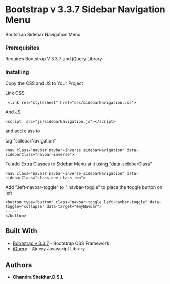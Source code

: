 # Bootstrap v 3.3.7 Sidebar Navigation Menu

Bootstrap Sidebar Navigation Menu

### Prerequisites

Requires Bootstrap V 3.3.7 and jQuery Library

### Installing

Copy the CSS and JS to Your Project

Link CSS

```
 <link rel="stylesheet" href="css/sidebarNavigation.css">
```

And JS

```
<script  src="js/sidebarNavigation.js"></script>
```
and add class to <nav> tag "sidebarNavigation"
```
<nav class="navbar navbar-inverse sidebarNavigation" data-sidebarClass="navbar-inverse">
```
To add Extra Classes to Sidebar Menu at it using "data-sidebarClass"
```
<nav class="navbar navbar-inverse sidebarNavigation" data-sidebarClass="class_one class_two">
```

Add ".left-navbar-toggle" to ".navbar-toggle" to place the toggle button on left

```
<button type="button" class="navbar-toggle left-navbar-toggle" data-toggle="collapse" data-target="#myNavbar">
......
</button>
```

## Built With

* [Bootstrap v 3.3.7](https://getbootstrap.com/docs/3.3/) - Bootstrap CSS Framework
* [jQuery](https://jquery.com/) - jQuery Javascript Library

## Authors

* **Chandra Shekhar.D.S.L**